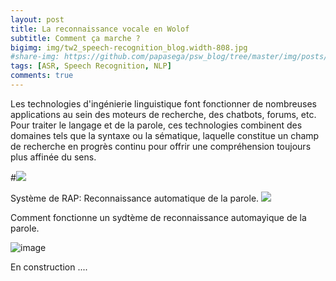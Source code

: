 ```yaml
---
layout: post
title: La reconnaissance vocale en Wolof
subtitle: Comment ça marche ?
bigimg: img/tw2_speech-recognition_blog.width-808.jpg
#share-img: https://github.com/papasega/psw_blog/tree/master/img/posts/ARS.png
tags: [ASR, Speech Recognition, NLP]
comments: true
---
```


Les technologies d'ingénierie linguistique font fonctionner de nombreuses applications au sein des moteurs de recherche, des chatbots, forums, etc. Pour traiter le langage et de la parole, ces technologies combinent des domaines tels que la syntaxe ou la sématique, laquelle constitue un champ de recherche en progrès continu pour offrir une compréhension toujours plus affinée du sens. 

#![](https://github.com/papasega/psw_blog/blob/master/img/posts/ASR.png)

Système de RAP: Reconnaissance automatique de la parole. 
![](https://maelfabien.github.io/assets/images/asr_0.png)

Comment fonctionne un sydtème de reconnaissance automayique de la parole. 

![image](https://drive.google.com/uc?export=view&id=1VCXxTcHy-dTFS-osDPdVQNnYgvCfR0ad)



 En construction ....
